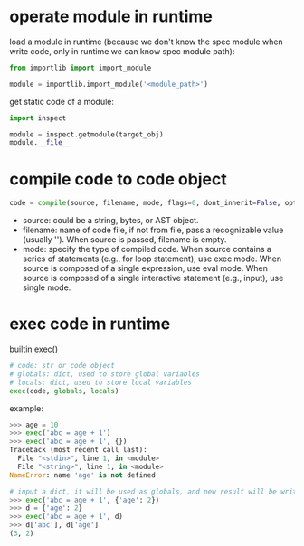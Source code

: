# operate module in runtime

load a module in runtime (because we don't know the spec module when write code, only in runtime we can know spec module path):

```python
from importlib import import_module

module = importlib.import_module('<module_path>')
```


get static code of a module:

```python
import inspect

module = inspect.getmodule(target_obj)
module.__file__
```

# compile code to code object

```python
code = compile(source, filename, mode, flags=0, dont_inherit=False, optimize=-1)
```

- source: could be a string, bytes, or AST object.
- filename: name of code file, if not from file, pass a recognizable value (usually ''). When source is passed, filename is empty.   
- mode: specify the type of compiled code. When source contains a series of statements (e.g., for loop statement), use exec mode. When source is composed of a single expression, use eval mode. When source is composed of a single interactive statement (e.g., input), use single mode.


# exec code in runtime

builtin exec()

```python
# code: str or code object
# globals: dict, used to store global variables
# locals: dict, used to store local variables
exec(code, globals, locals)
```

example:
```python
>>> age = 10
>>> exec('abc = age + 1')
>>> exec('abc = age + 1', {})
Traceback (most recent call last):
  File "<stdin>", line 1, in <module>
  File "<string>", line 1, in <module>
NameError: name 'age' is not defined

# input a dict, it will be used as globals, and new result will be written to it
>>> exec('abc = age + 1', {'age': 2})
>>> d = {'age': 2}
>>> exec('abc = age + 1', d)
>>> d['abc'], d['age']
(3, 2)
```


